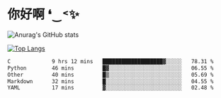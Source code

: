 # 你好啊 ❛‿˂✨

![Anurag's GitHub stats](https://github-readme-stats.vercel.app/api?username=ZombieFly&count_private=true&show_icons=true)

[![Top Langs](https://github-readme-stats.vercel.app/api/top-langs/?username=ZombieFly&layout=compact&count_private=true&hide=Ruby,makefile)](https://github.com/anuraghazra/github-readme-stats)

<!--START_SECTION:waka-->

```txt
C             9 hrs 12 mins   ███████████████████▓░░░░░   78.31 %
Python        46 mins         █▓░░░░░░░░░░░░░░░░░░░░░░░   06.55 %
Other         40 mins         █▒░░░░░░░░░░░░░░░░░░░░░░░   05.69 %
Markdown      32 mins         █░░░░░░░░░░░░░░░░░░░░░░░░   04.55 %
YAML          17 mins         ▓░░░░░░░░░░░░░░░░░░░░░░░░   02.48 %
```

<!--END_SECTION:waka-->

